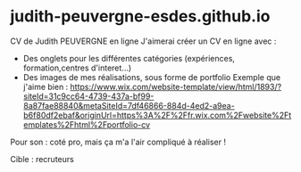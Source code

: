 # judith-peuvergne-esdes.github.io
CV de Judith PEUVERGNE en ligne 
J'aimerai créer un CV en ligne avec :
- Des onglets pour les différentes catégories (expériences, formation,centres d'interet...)
- Des images de mes réalisations, sous forme de portfolio
Exemple que j'aime bien : https://www.wix.com/website-template/view/html/1893/?siteId=31c9cc64-4739-437a-bf99-8a87fae88840&metaSiteId=7df46866-884d-4ed2-a9ea-b6f80df2ebaf&originUrl=https%3A%2F%2Ffr.wix.com%2Fwebsite%2Ftemplates%2Fhtml%2Fportfolio-cv

Pour son : coté pro, mais ça m'a l'air compliqué à réaliser !

Cible : recruteurs 

